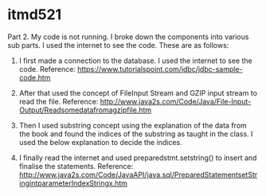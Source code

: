 # itmd521

Part 2. 
My code is not running.
I broke down the components into various sub parts. I used the internet to see the code.
These are as follows:
1.	I first made a connection to the database. I used the internet to see the code. 
Reference: https://www.tutorialspoint.com/jdbc/jdbc-sample-code.htm

2.	After that used the concept of FileInput Stream and GZIP input stream to read the file.
Reference: http://www.java2s.com/Code/Java/File-Input-Output/Readsomedatafromagzipfile.htm

3.	Then I used substring concept using the explanation of the data from the book and found the indices of the substring as taught in the class. I used the below explanation to decide the indices.

4.	I finally read the internet and used preparedstmt.setstring() to insert and finalise the statements.
Reference: http://www.java2s.com/Code/JavaAPI/java.sql/PreparedStatementsetStringintparameterIndexStringx.htm


